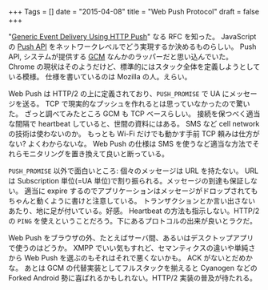 +++
Tags = []
date = "2015-04-08"
title = "Web Push Protocol"
draft = false
+++

"[Generic Event Delivery Using HTTP Push](https://tools.ietf.org/html/draft-thomson-webpush-http2-02)" なる RFC を知った。
JavaScript の [Push API](https://w3c.github.io/push-api/) をネットワークレベルでどう実現するか決めるものらしい。
Push API, システムが提供する [GCM](https://developer.android.com/google/gcm/index.html) なんかのラッパーだと思い込んでいた。
Chrome の現状はそのようだけど、標準的にはスタック全体を定義しようとしている模様。
仕様を書いているのは Mozilla の人。えらい。

Web Push は HTTP/2 の上に定義されており、`PUSH_PROMISE` で UA にメッセージを送る。
TCP で現実的なプッシュを作れるとは思っていなかったので驚いた。
ざっと調べてみたところ GCM も TCP ベースらしい。
接続を保つべく適当な間隔で heartbeat していると、世間の資料にはある。
SMS など cell network の技術は使わないのか。
もっとも Wi-Fi だけでも動かす手前 TCP 頼みは仕方がない? よくわからないな。
Web Push の仕様は SMS を使うなど適当な方法でそれらモニタリングを置き換えて良いと断っている。

`PUSH_PROMISE` 以外で面白いところ: 個々のメッセージは URL を持たない。
URL は Subscription 単位(=UA 単位)で割り振られる。メッセージの到達も保証しない。
適当に expire するのでアプリケーションはメッセージがドロップされてもちゃんと動くように書けと注意している。
トランザクションとか言い出さないあたり、地に足が付いている。好感。
Heartbeat の方法も指示しない。HTTP/2 の `PING` を使えということだろう。下にあるプロトコルの出来が良いとラクだ。

Web Push をブラウザの外、たとえばサーバ間、あるいはデスクトップアプリで使うのはどうか。
XMPP でいい気もすれど、セマンティクスの違いや単純さから Web Push を選ぶのもそれはそれで悪くないかも。
ACK がないとだめかな。
あとは GCM の代替実装としてフルスタックを揃えると
Cyanogen などの Forked Android 勢に喜ばれるかもしれない。HTTP/2 実装の普及が待たれる。
